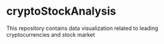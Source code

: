 # cryptoStockAnalysis
This repository contains data visualization related to leading cryptocurrencies and stock market
